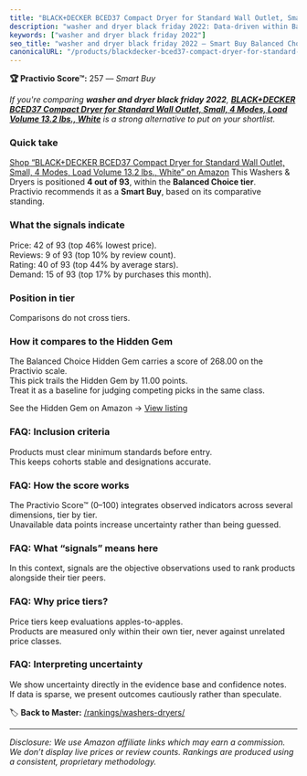 ```yaml
---
title: "BLACK+DECKER BCED37 Compact Dryer for Standard Wall Outlet, Small, 4 Modes, Load Volume 13.2 lbs., White"
description: "washer and dryer black friday 2022: Data-driven within Balanced Choice ranking using the Practivio Score™. Positioned by quality, value, demand, findability, m…"
keywords: ["washer and dryer black friday 2022"]
seo_title: "washer and dryer black friday 2022 — Smart Buy Balanced Choice (2025)"
canonicalURL: "/products/blackdecker-bced37-compact-dryer-for-standard-wall-outlet-small-4-modes-load-volume-132-lbs-white-B082YGFMQZ/"
---
```


**🏆 Practivio Score™:** 257 — _Smart Buy_


*If you're comparing **washer and dryer black friday 2022**, **[BLACK+DECKER BCED37 Compact Dryer for Standard Wall Outlet, Small, 4 Modes, Load Volume 13.2 lbs., White](https://www.amazon.com/dp/B082YGFMQZ?tag=practivio-20)** is a strong alternative to put on your shortlist.*
### Quick take
[Shop “BLACK+DECKER BCED37 Compact Dryer for Standard Wall Outlet, Small, 4 Modes, Load Volume 13.2 lbs., White” on Amazon](https://www.amazon.com/dp/B082YGFMQZ?tag=practivio-20)
This Washers & Dryers is positioned **4 out of 93**, within the **Balanced Choice tier**.  
Practivio recommends it as a **Smart Buy**, based on its comparative standing.

### What the signals indicate
Price: 42 of 93 (top 46% lowest price).  
Reviews: 9 of 93 (top 10% by review count).  
Rating: 40 of 93 (top 44% by average stars).  
Demand: 15 of 93 (top 17% by purchases this month).

### Position in tier
Comparisons do not cross tiers.

### How it compares to the Hidden Gem
The Balanced Choice Hidden Gem carries a score of 268.00 on the Practivio scale.  
This pick trails the Hidden Gem by 11.00 points.  
Treat it as a baseline for judging competing picks in the same class.  

See the Hidden Gem on Amazon → [View listing](https://www.amazon.com/dp/B097H2FVNZ?tag=practivio-20)

### FAQ: Inclusion criteria
Products must clear minimum standards before entry.  
This keeps cohorts stable and designations accurate.

### FAQ: How the score works
The Practivio Score™ (0–100) integrates observed indicators across several dimensions, tier by tier.  
Unavailable data points increase uncertainty rather than being guessed.

### FAQ: What “signals” means here
In this context, signals are the objective observations used to rank products alongside their tier peers.

### FAQ: Why price tiers?
Price tiers keep evaluations apples-to-apples.  
Products are measured only within their own tier, never against unrelated price classes.

### FAQ: Interpreting uncertainty
We show uncertainty directly in the evidence base and confidence notes.  
If data is sparse, we present outcomes cautiously rather than speculate.


🏷️ **Back to Master:** [/rankings/washers-dryers/](/rankings/washers-dryers/)

---
_Disclosure: We use Amazon affiliate links which may earn a commission. We don’t display live prices or review counts. Rankings are produced using a consistent, proprietary methodology._
